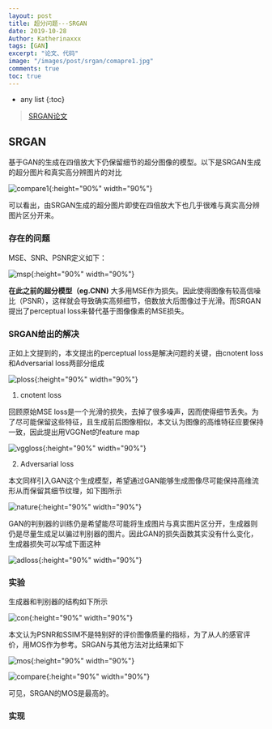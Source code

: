 ```yaml
---
layout: post
title: 超分问题---SRGAN
date: 2019-10-28
Author: Katherinaxxx
tags: [GAN]
excerpt: "论文、代码"
image: "/images/post/srgan/comapre1.jpg"
comments: true
toc: true
---
```


<head>
    <script src="https://cdn.mathjax.org/mathjax/latest/MathJax.js?config=TeX-AMS-MML_HTMLorMML" type="text/javascript"></script>
    <script type="text/x-mathjax-config">
        MathJax.Hub.Config({
            tex2jax: {
            skipTags: ['script', 'noscript', 'style', 'textarea', 'pre'],
            inlineMath: [['$','$']]
            }
        });
    </script>
</head>

* any list
{:toc}

>[SRGAN论文](http://openaccess.thecvf.com/content_cvpr_2017/papers/Ledig_Photo-Realistic_Single_Image_CVPR_2017_paper.pdf)

## SRGAN

基于GAN的生成在四倍放大下仍保留细节的超分图像的模型。以下是SRGAN生成的超分图片和真实高分辨图片的对比

![compare1](https://katherinaxxx.github.io/images/post/srgan/comapre1.jpg#width-full){:height="90%" width="90%"}

可以看出，由SRGAN生成的超分图片即使在四倍放大下也几乎很难与真实高分辨图片区分开来。

### 存在的问题

MSE、SNR、PSNR定义如下：

![msp](https://katherinaxxx.github.io/images/post/srgan/mse_snr_psnr.jpg#width-full){:height="90%" width="90%"}


**在此之前的超分模型（eg.CNN)** 大多用MSE作为损失。因此使得图像有较高信噪比（PSNR），这样就会导致确实高频细节，倍数放大后图像过于光滑。而SRGAN提出了perceptual loss来替代基于图像像素的MSE损失。

### SRGAN给出的解决

正如上文提到的，本文提出的perceptual loss是解决问题的关键，由cnotent loss和Adversarial loss两部分组成

![ploss](https://katherinaxxx.github.io/images/post/srgan/ploss.jpg#width-full){:height="90%" width="90%"}

1. cnotent loss

回顾原始MSE loss是一个光滑的损失，去掉了很多噪声，因而使得细节丢失。为了尽可能保留这些特征，且生成前后图像相似，本文认为图像的高维特征应要保持一致，因此提出用VGGNet的feature map

![vggloss](https://katherinaxxx.github.io/images/post/srgan/vggloss.jpg#width-full){:height="90%" width="90%"}

2. Adversarial loss

本文同样引入GAN这个生成模型，希望通过GAN能够生成图像尽可能保持高维流形从而保留其细节纹理，如下图所示

![nature](https://katherinaxxx.github.io/images/post/srgan/nature.jpg#width-full){:height="90%" width="90%"}

GAN的判别器的训练仍是希望能尽可能将生成图片与真实图片区分开，生成器则仍是尽量生成足以骗过判别器的图片。因此GAN的损失函数其实没有什么变化，生成器损失可以写成下面这种

![adloss](https://katherinaxxx.github.io/images/post/srgan/adloss.jpg#width-full){:height="90%" width="90%"}


### 实验

生成器和判别器的结构如下所示

![con](https://katherinaxxx.github.io/images/post/srgan/con.jpg#width-full){:height="90%" width="90%"}

本文认为PSNR和SSIM不是特别好的评价图像质量的指标，为了从人的感官评价，用MOS作为参考。SRGAN与其他方法对比结果如下

![mos](https://katherinaxxx.github.io/images/post/srgan/mos.jpg#width-full){:height="90%" width="90%"}

![compare](https://katherinaxxx.github.io/images/post/srgan/compare.jpg#width-full){:height="90%" width="90%"}

可见，SRGAN的MOS是最高的。

### 实现
